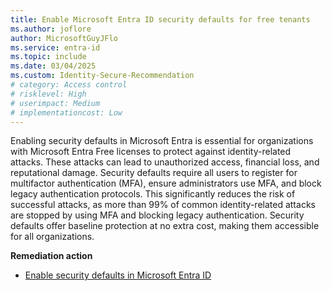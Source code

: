 ```yaml
---
title: Enable Microsoft Entra ID security defaults for free tenants
ms.author: joflore
author: MicrosoftGuyJFlo
ms.service: entra-id
ms.topic: include
ms.date: 03/04/2025
ms.custom: Identity-Secure-Recommendation
# category: Access control
# risklevel: High
# userimpact: Medium
# implementationcost: Low
---
```

Enabling security defaults in Microsoft Entra is essential for organizations with Microsoft Entra Free licenses to protect against identity-related attacks. These attacks can lead to unauthorized access, financial loss, and reputational damage. Security defaults require all users to register for multifactor authentication (MFA), ensure administrators use MFA, and block legacy authentication protocols. This significantly reduces the risk of successful attacks, as more than 99% of common identity-related attacks are stopped by using MFA and blocking legacy authentication. Security defaults offer baseline protection at no extra cost, making them accessible for all organizations.

**Remediation action**

- [Enable security defaults in Microsoft Entra ID](/entra/fundamentals/security-defaults#enabling-security-defaults)
